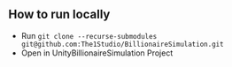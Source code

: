 ## How to run locally
- Run `git clone --recurse-submodules git@github.com:The1Studio/BillionaireSimulation.git`
- Open in UnityBillionaireSimulation Project